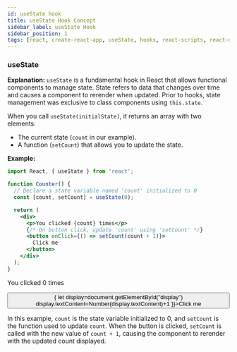 ```yaml
---
id: useState hook
title: useState Hook Concept
sidebar_label: useState Hook
sidebar_position: 1
tags: [react, create-react-app, useState, hooks, react-scripts, react-dom, react-app]
---
```

### useState

**Explanation:**
`useState` is a fundamental hook in React that allows functional components to manage state. State refers to data that changes over time and causes a component to rerender when updated. Prior to hooks, state management was exclusive to class components using `this.state`.

When you call `useState(initialState)`, it returns an array with two elements:
- The current state (`count` in our example).
- A function (`setCount`) that allows you to update the state.

**Example:**
```jsx
import React, { useState } from 'react';

function Counter() {
  // Declare a state variable named 'count' initialized to 0
  const [count, setCount] = useState(0);

  return (
    <div>
      <p>You clicked {count} times</p>
      {/* On button click, update 'count' using 'setCount' */}
      <button onClick={() => setCount(count + 1)}>
        Click me
      </button>
    </div>
  );
}
```
<BrowserWindow>
    <div>
       <p>You clicked <span id="display">0</span> times</p>
       <button onClick={()=>{
        let display=document.getElementById("display")
        display.textContent=Number(display.textContent)+1
       }}>Click me</button>
    </div>
</BrowserWindow>

In this example, `count` is the state variable initialized to 0, and `setCount` is the function used to update `count`. When the button is clicked, `setCount` is called with the new value of `count + 1`, causing the component to rerender with the updated count displayed.